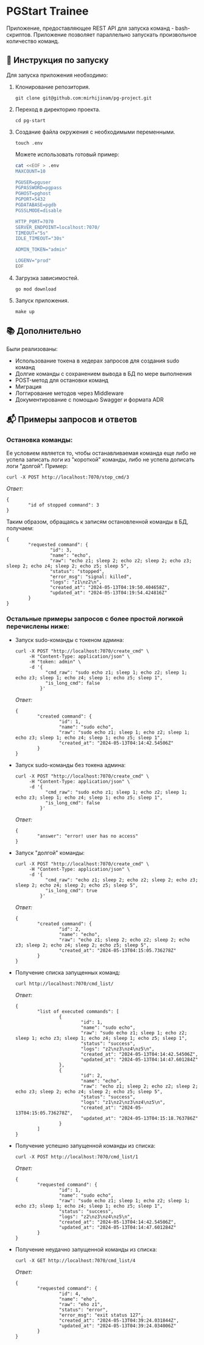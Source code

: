 # PGStart Trainee

Приложение, предоставляющее REST API для запуска команд - bash-скриптов. 
Приложение позволяет параллельно запускать произвольное количество команд.

## 🚀 Инструкция по запуску
Для запуска приложения необходимо:
1. Клонирование репозитория.
   
   ```git clone git@github.com:mirhijinam/pg-project.git```
   
2. Переход в директорию проекта.
   
   ```cd pg-start```
   
3. Создание файла окружения с необходимыми переменными.
   
   ```touch .env```

     Можете использовать готовый пример: 
   ```bash
   cat <<EOF > .env
   MAXCOUNT=10

   PGUSER=pguser
   PGPASSWORD=pgpass
   PGHOST=pghost
   PGPORT=5432
   PGDATABASE=pgdb
   PGSSLMODE=disable

   HTTP_PORT=7070
   SERVER_ENDPOINT=localhost:7070/
   TIMEOUT="5s"
   IDLE_TIMEOUT="30s"

   ADMIN_TOKEN="admin"

   LOGENV="prod"
   EOF
   ```
   
4. Загрузка зависимостей.
   
   ```go mod download```
   
5. Запуск приложения.
   
    ```make up```


## 📚 Дополнительно
Были реализованы:

   - Использование токена в хедерах запросов для создания sudo команд
   - Долгие команды с сохранением вывода в БД по мере выполнения
   - POST-метод для остановки команд
   - Миграция
   - Логгирование методов через Middleware
   - Документирование с помощью Swagger и формата ADR


## 📬 Примеры запросов и ответов
### Остановка команды:
Ее условием является то, чтобы останавливаемая команда еще либо не успела записать логи из "короткой" команды, либо не успела дописать логи "долгой". Пример:
   ```
   curl -X POST http://localhost:7070/stop_cmd/3
   ```
   *Ответ:*
   ```
   {
           "id of stopped command": 3
   }
   ```
   Таким образом, обращаясь к записям остановленной команды в БД, получаем:
   ```
   {
           "requested command": {
                   "id": 3,
                   "name": "echo",
                   "raw": "echo z1; sleep 2; echo z2; sleep 2; echo z3; sleep 2; echo z4; sleep 2; echo z5; sleep 5",
                   "status": "stopped",
                   "error_msg": "signal: killed",
                   "logs": "z1\nz2\n",
                   "created_at": "2024-05-13T04:19:50.404658Z",
                   "updated_at": "2024-05-13T04:19:54.424816Z"
           }
   }
   ```
### Остальные примеры запросов с более простой логикой перечислены ниже:

- Запуск sudo-команды с токеном админа:
   ```
   curl -X POST "http://localhost:7070/create_cmd" \
        -H "Content-Type: application/json" \
        -H "token: admin" \
        -d '{
              "cmd_raw": "sudo echo z1; sleep 1; echo z2; sleep 1; echo z3; sleep 1; echo z4; sleep 1; echo z5; sleep 1",
              "is_long_cmd": false
            }'
   ```
   *Ответ:*
   ```
   {
           "created command": {
                   "id": 1,
                   "name": "sudo echo",
                   "raw": "sudo echo z1; sleep 1; echo z2; sleep 1; echo z3; sleep 1; echo z4; sleep 1; echo z5; sleep 1",
                   "created_at": "2024-05-13T04:14:42.54506Z"
           }
   }
   ```
   
- Запуск sudo-команды без токена админа:
   ```
   curl -X POST "http://localhost:7070/create_cmd" \
        -H "Content-Type: application/json" \
        -d '{
              "cmd_raw": "sudo echo z1; sleep 1; echo z2; sleep 1; echo z3; sleep 1; echo z4; sleep 1; echo z5; sleep 1",
              "is_long_cmd": false
            }'
   ```
   *Ответ:*
   ```
   {
           "answer": "error! user has no access"
   }
   
   ```

- Запуск "долгой" команды:
   ```
   curl -X POST "http://localhost:7070/create_cmd" \
        -H "Content-Type: application/json" \
        -d '{
              "cmd_raw": "echo z1; sleep 2; echo z2; sleep 2; echo z3; sleep 2; echo z4; sleep 2; echo z5; sleep 5",
              "is_long_cmd": true
            }'
   ```
   *Ответ:*
   ```
   {
           "created command": {
                   "id": 2,
                   "name": "echo",
                   "raw": "echo z1; sleep 2; echo z2; sleep 2; echo z3; sleep 2; echo z4; sleep 2; echo z5; sleep 5",
                   "created_at": "2024-05-13T04:15:05.736278Z"
           }
   }
   ```

- Получение списка запущенных команд:
   ```
   curl http://localhost:7070/cmd_list/
   ```
   *Ответ:*
   ```
   {
           "list of executed commands": [
                   {
                           "id": 1,
                           "name": "sudo echo",
                           "raw": "sudo echo z1; sleep 1; echo z2; sleep 1; echo z3; sleep 1; echo z4; sleep 1; echo z5; sleep 1",
                           "status": "success",
                           "logs": "z2\nz3\nz4\nz5\n",
                           "created_at": "2024-05-13T04:14:42.54506Z",
                           "updated_at": "2024-05-13T04:14:47.601284Z"
                   },
                   {
                           "id": 2,
                           "name": "echo",
                           "raw": "echo z1; sleep 2; echo z2; sleep 2; echo z3; sleep 2; echo z4; sleep 2; echo z5; sleep 5",
                           "status": "success",
                           "logs": "z1\nz2\nz3\nz4\nz5\n",
                           "created_at": "2024-05-13T04:15:05.736278Z",
                           "updated_at": "2024-05-13T04:15:18.763786Z"
                   }
           ]
   }
   ```

- Получение успешно запущенной команды из списка:
   ```
   curl -X POST http://localhost:7070/cmd_list/1
   ```
   *Ответ:*
   ```
   {
           "requested command": {
                   "id": 1,
                   "name": "sudo echo",
                   "raw": "sudo echo z1; sleep 1; echo z2; sleep 1; echo z3; sleep 1; echo z4; sleep 1; echo z5; sleep 1",
                   "status": "success",
                   "logs": "z2\nz3\nz4\nz5\n",
                   "created_at": "2024-05-13T04:14:42.54506Z",
                   "updated_at": "2024-05-13T04:14:47.601284Z"
           }
   }
   ```
   
- Получение неудачно запущенной команды из списка:
   ```
   curl -X GET http://localhost:7070/cmd_list/4
   ```
   *Ответ:*
   ```
   {
           "requested command": {
                   "id": 4,
                   "name": "eho",
                   "raw": "eho z1",
                   "status": "error",
                   "error_msg": "exit status 127",
                   "created_at": "2024-05-13T04:39:24.031844Z",
                   "updated_at": "2024-05-13T04:39:24.034006Z"
           }
   }
   ```
